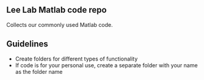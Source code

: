 ## Lee Lab Matlab code repo
Collects our commonly used Matlab code.

## Guidelines
* Create folders for different types of functionality
* If code is for your personal use, create a separate folder with your name as the folder name
